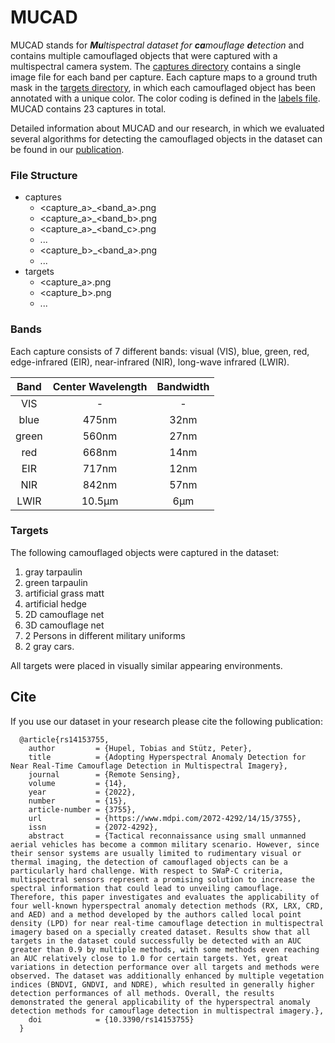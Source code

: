 # MUCAD

MUCAD stands for _**Mu**ltispectral dataset for **ca**mouflage **d**etection_ and contains multiple camouflaged objects that were captured with a multispectral camera system. The [captures directory](captures) contains a single image file for each band per capture. Each capture maps to a ground truth mask in the [targets directory](targets), in which each camouflaged object has been annotated with a unique color. The color coding is defined in the [labels file](labels.yaml). MUCAD contains 23 captures in total.

Detailed information about MUCAD and our research, in which we evaluated several algorithms for detecting the camouflaged objects in the dataset can be found in our [publication](https://doi.org/10.3390/rs14153755).

### File Structure

- captures
    - <capture_a>_<band_a>.png
    - <capture_a>_<band_b>.png
    - <capture_a>_<band_c>.png
    - ...
    - <capture_b>_<band_a>.png
    - ...
- targets
    - <capture_a>.png
    - <capture_b>.png
    - ...

### Bands

Each capture consists of 7 different bands: visual (VIS), blue, green, red, edge-infrared (EIR), near-infrared (NIR), long-wave infrared (LWIR). 

| Band  | Center Wavelength  | Bandwidth  |
| :---: | :---: | :---: |
|  VIS | - | - |
| blue | 475nm | 32nm |
| green | 560nm | 27nm |
| red | 668nm | 14nm |
| EIR | 717nm | 12nm |
| NIR | 842nm | 57nm |
| LWIR | 10.5μm  | 6μm |

### Targets

The following camouflaged objects were captured in the dataset: 

1. gray tarpaulin 
2. green tarpaulin 
3. artificial grass matt
4. artificial hedge
5. 2D camouflage net
6. 3D camouflage net
7. 2 Persons in different military uniforms
8. 2 gray cars.

All targets were placed in visually similar appearing environments.

## Cite

If you use our dataset in your research please cite the following publication:

```
  @article{rs14153755,
    author         = {Hupel, Tobias and Stütz, Peter}, 
    title          = {Adopting Hyperspectral Anomaly Detection for Near Real-Time Camouflage Detection in Multispectral Imagery},
    journal        = {Remote Sensing},
    volume         = {14},
    year           = {2022},
    number         = {15},
    article-number = {3755},
    url            = {https://www.mdpi.com/2072-4292/14/15/3755},
    issn           = {2072-4292},
    abstract       = {Tactical reconnaissance using small unmanned aerial vehicles has become a common military scenario. However, since their sensor systems are usually limited to rudimentary visual or thermal imaging, the detection of camouflaged objects can be a particularly hard challenge. With respect to SWaP-C criteria, multispectral sensors represent a promising solution to increase the spectral information that could lead to unveiling camouflage. Therefore, this paper investigates and evaluates the applicability of four well-known hyperspectral anomaly detection methods (RX, LRX, CRD, and AED) and a method developed by the authors called local point density (LPD) for near real-time camouflage detection in multispectral imagery based on a specially created dataset. Results show that all targets in the dataset could successfully be detected with an AUC greater than 0.9 by multiple methods, with some methods even reaching an AUC relatively close to 1.0 for certain targets. Yet, great variations in detection performance over all targets and methods were observed. The dataset was additionally enhanced by multiple vegetation indices (BNDVI, GNDVI, and NDRE), which resulted in generally higher detection performances of all methods. Overall, the results demonstrated the general applicability of the hyperspectral anomaly detection methods for camouflage detection in multispectral imagery.},
    doi            = {10.3390/rs14153755}
  }
```
